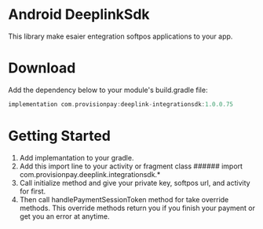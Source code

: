 
# Android DeeplinkSdk
This library make esaier entegration softpos applications to your app.


# Download
Add the dependency below to your module's build.gradle file:

```kotlin
implementation com.provisionpay:deeplink-integrationsdk:1.0.0.75
```
# Getting Started
1. Add implemantation to your gradle.
2. Add this import line to your activity or fragment class ###### import com.provisionpay.deeplink.integrationsdk.*
3. Call initialize method and give your private key, softpos url, and activity for first.
4. Then call handlePaymentSessionToken method for take override methods. This override methods return you if you finish your payment or get you an error at anytime.

